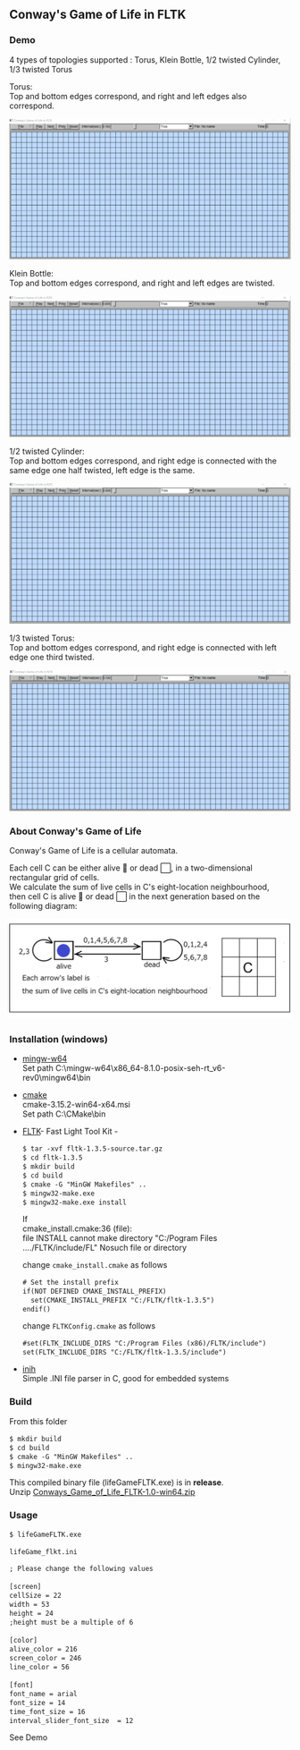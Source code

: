 ## Conway's Game of Life in FLTK  

### Demo  
4 types of topologies supported : Torus, Klein Bottle, 1/2 twisted Cylinder, 1/3 twisted Torus  

Torus:  
Top and bottom edges correspond, and right and left edges also correspond.    

![demo1](./demos/demo1.gif)

Klein Bottle:  
Top and bottom edges correspond, and right and left edges are twisted.  

![demo2](./demos/demo2.gif)

1/2 twisted Cylinder:  
Top and bottom edges correspond, and right edge is connected with the same edge one half twisted, left edge is the same.  

![demo3](./demos/demo3.gif)


1/3 twisted Torus:  
Top and bottom edges correspond, and right edge is connected with left edge one third twisted.  

![demo4](./demos/demo4.gif) 
 
### About Conway's Game of Life 
Conway's Game of Life is a cellular automata.  

Each cell C can be either alive 🔵 or dead ⬜, in a two-dimensional rectangular grid of cells.  
We calculate the sum of live cells in C's eight-location neighbourhood,  
then cell C is alive 🔵 or dead ⬜ in the next generation based on the following diagram:  

<img src="./readme_images/lifeGame.png" width="600">   

### Installation (windows)
<ul>
<li>

[mingw-w64](https://mingw-w64.org/doku.php)  
Set path C:\mingw-w64\x86_64-8.1.0-posix-seh-rt_v6-rev0\mingw64\bin   
</li>
<li>

[cmake](https://cmake.org)  
cmake-3.15.2-win64-x64.msi  
Set path C:\CMake\bin  
</li>
<li>

[FLTK](https://www.fltk.org)- Fast Light Tool Kit -  


```
$ tar -xvf fltk-1.3.5-source.tar.gz
$ cd fltk-1.3.5
$ mkdir build
$ cd build
$ cmake -G "MinGW Makefiles" ..
$ mingw32-make.exe 
$ mingw32-make.exe install
```
If   
cmake_install.cmake:36 (file):  
file INSTALL cannot make directory "C:/Pogram Files ..../FLTK/include/FL" Nosuch file or directory  


change `cmake_install.cmake` as follows  

```
# Set the install prefix
if(NOT DEFINED CMAKE_INSTALL_PREFIX)
  set(CMAKE_INSTALL_PREFIX "C:/FLTK/fltk-1.3.5")
endif()
```

change `FLTKConfig.cmake` as follows 
```
#set(FLTK_INCLUDE_DIRS "C:/Program Files (x86)/FLTK/include")
set(FLTK_INCLUDE_DIRS "C:/FLTK/fltk-1.3.5/include")
```
</li>
<li>

[inih](https://github.com/benhoyt/inih)  
Simple .INI file parser in C, good for embedded systems  


</li>

</ul>


### Build   
From this folder  
```
$ mkdir build
$ cd build
$ cmake -G "MinGW Makefiles" ..
$ mingw32-make.exe  
```  
This compiled binary file (lifeGameFLTK.exe) is in **release**.  
Unzip [Conways_Game_of_Life_FLTK-1.0-win64.zip](https://github.com/AkiraHakuta/Conways_Game_of_Life_FLTK/releases)   

### Usage  
```
$ lifeGameFLTK.exe  
```


`lifeGame_flkt.ini`  

``` 
; Please change the following values

[screen]  
cellSize = 22              
width = 53
height = 24  
;height must be a multiple of 6

[color]
alive_color = 216
screen_color = 246
line_color = 56

[font]
font_name = arial
font_size = 14
time_font_size = 16
interval_slider_font_size  = 12
```  

See Demo  




